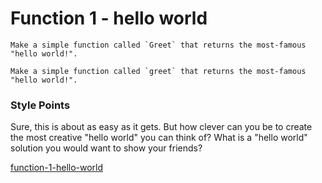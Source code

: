 # Function 1 - hello world

~~~if:pascal
Make a simple function called `Greet` that returns the most-famous "hello world!".
~~~
~~~if-not:pascal
Make a simple function called `greet` that returns the most-famous "hello world!".
~~~

### Style Points

Sure, this is about as easy as it gets. But how clever can you be to create the most creative "hello world" you can think of? What is a "hello world" solution you would want to show your friends?



[function-1-hello-world](https://www.codewars.com/kata/523b4ff7adca849afe000035)
